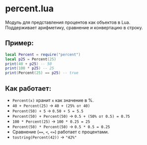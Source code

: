 # percent.lua

Модуль для представления процентов как объектов в Lua. Поддерживает арифметику, сравнение и конвертацию в строку.

## Пример:
```lua
local Percent = require("percent")
local p25 = Percent(25)
print(40 + p25) -- 50
print(100 * p25) -- 25
print(Percent(25) == p25) -- true
```

## Как работает:
- `Percent(x)` хранит `x` как значение в %.
- `40 + Percent(25)` → `40 + (25% от 40)`
- `Percent(50) + 5` → `0.50 + 5 = 5.5`
- `Percent(50) + Percent(50)` → `0.5 + (50% от 0.5) = 0.75`
- `100 * Percent(25)` → `100 * 0.25 = 25`
- `Percent(50) * Percent(50)` → `0.5 * 0.5 = 0.25`
- Сравнение (`==`, `<`, `<=`) работает с процентами.
- `tostring(Percent(42))` → `"42%"`